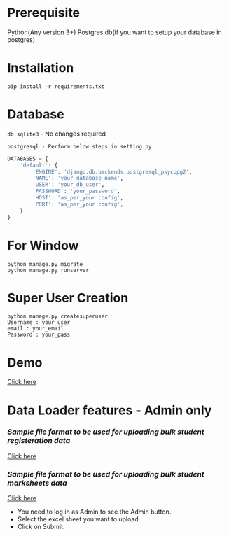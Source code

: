 # Prerequisite
Python(Any version 3+)
Postgres db(if you want to setup your database in postgres)


# Installation

`pip install -r requirements.txt`

# Database
`db sqlite3` - No changes required

`postgresql - Perform below steps in setting.py`

```python
DATABASES = {
    'default': {
        'ENGINE': 'django.db.backends.postgresql_psycopg2',
        'NAME': 'your_database_name',
        'USER': 'your_db_user',
        'PASSWORD': 'your_password',
        'HOST': 'as_per_your config',
        'PORT': 'as_per_your config',
    }
}
```

# For Window
```shell script
python manage.py migrate
python manage.py runserver
```

# Super User Creation
```shell script
python manage.py createsuperuser
Username : your_user
email : your_email
Password : your_pass
```
# Demo
[Click here](https://github.com/IlmanAhmad/University_Website_Project/blob/main/demo.md "Demo")

# Data Loader features - Admin only

### *Sample file format to be used for uploading bulk student registeration data*
[Click here](https://github.com/IlmanAhmad/University_Website_Project/blob/main/studentdata.xlsx "Student_Data")

### *Sample file format to be used for uploading bulk student marksheets data*
[Click here](https://github.com/IlmanAhmad/University_Website_Project/blob/main/marks.xlsx "Student_Data")

- You need to log in as Admin to see the Admin button.
- Select the excel sheet you want to upload.
- Click on Submit.